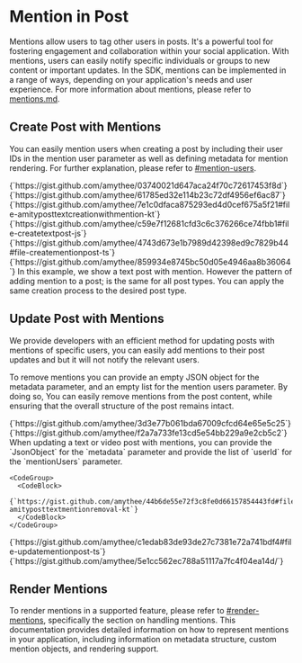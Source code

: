 # Mention in Post

Mentions allow users to tag other users in posts. It's a powerful tool for fostering engagement and collaboration within your social application. With mentions, users can easily notify specific individuals or groups to new content or important updates. In the SDK, mentions can be implemented in a range of ways, depending on your application's needs and user experience. For more information about mentions, please refer to [mentions.md](../../core-concepts/mentions.md "mention").

## Create Post with Mentions

You can easily mention users when creating a post by including their user IDs in the mention user parameter as well as defining metadata for mention rendering. For further explanation, please refer to [#mention-users](../../core-concepts/mentions.md#mention-users "mention").

<Tabs>
  <Tab title="iOS">
    <CodeGroup>
      <CodeBlock>
        {`https://gist.github.com/amythee/03740021d647aca24f70c72617453f8d`}
      </CodeBlock>
    </CodeGroup>
    <CodeGroup>
      <CodeBlock>
        {`https://gist.github.com/amythee/61785ed32e114b23c72df4956ef6ac87`}
      </CodeBlock>
    </CodeGroup>
  </Tab>
  <Tab title="Android">
    <CodeGroup>
      <CodeBlock>
        {`https://gist.github.com/amythee/7e1c0dfaca875293ed4d0cef675a5f21#file-amityposttextcreationwithmention-kt`}
      </CodeBlock>
    </CodeGroup>
  </Tab>
  <Tab title="JavaScript">
    <CodeGroup>
      <CodeBlock>
        {`https://gist.github.com/amythee/c59e7f12681cfd3c6c376266ce74fbb1#file-createtextpost-js`}
      </CodeBlock>
    </CodeGroup>
  </Tab>
  <Tab title="TypeScript">
    <CodeGroup>
      <CodeBlock>
        {`https://gist.github.com/amythee/4743d673e1b7989d42398ed9c7829b44#file-creatementionpost-ts`}
      </CodeBlock>
    </CodeGroup>
  </Tab>
  <Tab title="Flutter">
    <CodeGroup>
      <CodeBlock>
        {`https://gist.github.com/amythee/859934e8745bc50d05e4946aa8b36064`}
      </CodeBlock>
    </CodeGroup>
  </Tab>
</Tabs>

<Info>
In this example, we show a text post with mention. However the pattern of adding mention to a post; is the same for all post types. You can apply the same creation process to the desired post type.
</Info>

## Update Post with Mentions

We provide developers with an efficient method for updating posts with mentions of specific users, you can easily add mentions to their post updates and but it will not notify the relevant users.

To remove mentions you can provide an empty JSON object for the metadata parameter, and an empty list for the mention users parameter. By doing so, You can easily remove mentions from the post content, while ensuring that the overall structure of the post remains intact.

<Tabs>
  <Tab title="iOS">
    <CodeGroup>
      <CodeBlock>
        {`https://gist.github.com/amythee/3d3e77b061bda67009cfcd64e65e5c25`}
      </CodeBlock>
    </CodeGroup>
    <CodeGroup>
      <CodeBlock>
        {`https://gist.github.com/amythee/f2a7a733fe13cd5e54bb229a9e2cb5c2`}
      </CodeBlock>
    </CodeGroup>
  </Tab>
  <Tab title="Android">
    When updating a text or video post with mentions, you can provide the `JsonObject` for the `metadata` parameter and provide the list of `userId` for the `mentionUsers` parameter.

    <CodeGroup>
      <CodeBlock>
        {`https://gist.github.com/amythee/44b6de55e72f3c8fe0d66157854443fd#file-amityposttextmentionremoval-kt`}
      </CodeBlock>
    </CodeGroup>
  </Tab>
  <Tab title="TypeScript">
    <CodeGroup>
      <CodeBlock>
        {`https://gist.github.com/amythee/c1edab83de93de27c7381e72a741bdf4#file-updatementionpost-ts`}
      </CodeBlock>
    </CodeGroup>
  </Tab>
  <Tab title="Flutter">
    <CodeGroup>
      <CodeBlock>
        {`https://gist.github.com/amythee/5e1cc562ec788a51117a7fc4f04ea14d/`}
      </CodeBlock>
    </CodeGroup>
  </Tab>
</Tabs>

## Render Mentions

To render mentions in a supported feature, please refer to [#render-mentions](../../core-concepts/mentions.md#render-mentions "mention"), specifically the section on handling mentions. This documentation provides detailed information on how to represent mentions in your application, including information on metadata structure, custom mention objects, and rendering support.